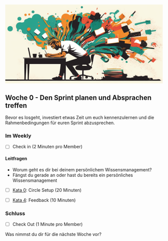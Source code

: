 ![Wenn du die Geschichte deines Lebens schreibst, lass niemand anderen den Stift in die Hand nehmen](images/woche1-2.png)

## Woche 0 - Den Sprint planen und Absprachen treffen

Bevor es losgeht, investiert etwas Zeit um euch kennenzulernen und die Rahmenbedingungen für euren Sprint abzusprechen.

### Im Weekly

- [ ] Check in (2 Minuten pro Member)

#### Leitfragen

- Worum geht es dir bei deinem persönlichem Wissensmanagement?
- Fängst du gerade an oder hast du bereits ein persönliches Wissensmanagement


- [ ] [Kata 0](2-1-Kata-0.md): Circle Setup (20 Minuten)

- [ ] [Kata 4](2-1-Kata-4.md): Feedback (10 Minuten)

### Schluss

- [ ] Check Out (1 Minute pro Member)

Was nimmst du dir für die nächste Woche vor?

<script src="https://giscus.app/client.js"
        data-repo="cogneon/lernos-zettelkasten"
        data-repo-id="R_kgDOI5YY1w"
        data-category="Announcements"
        data-category-id="DIC_kwDOI5YY184CUTx3"
        data-mapping="pathname"
        data-strict="0"
        data-reactions-enabled="1"
        data-emit-metadata="0"
        data-input-position="bottom"
        data-theme="light"
        data-lang="de"
        crossorigin="anonymous"
        async>
</script>
